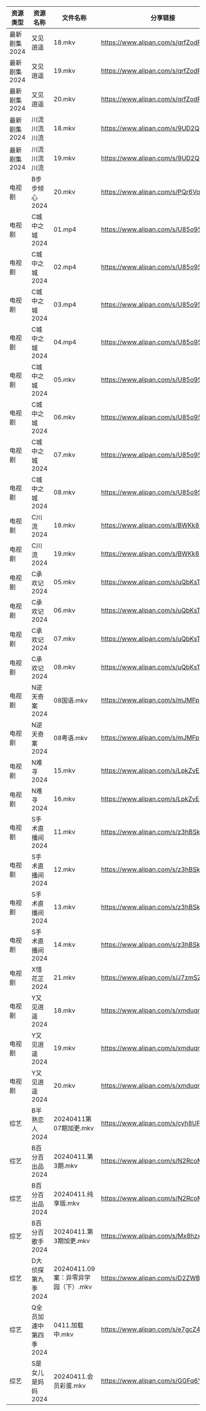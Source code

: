 | 资源类型     | 资源名称          | 文件名称                      | 分享链接                                 | 更新时间                |
| -------- | ------------- | ------------------------- | ------------------------------------ | ------------------- |
| 最新剧集2024 | 又见逍遥          | 18.mkv                    | https://www.alipan.com/s/qrfZodP22kW | 2024-04-11 20:06:43 |
| 最新剧集2024 | 又见逍遥          | 19.mkv                    | https://www.alipan.com/s/qrfZodP22kW | 2024-04-11 20:06:42 |
| 最新剧集2024 | 又见逍遥          | 20.mkv                    | https://www.alipan.com/s/qrfZodP22kW | 2024-04-11 20:06:42 |
| 最新剧集2024 | 川流川流川流        | 18.mkv                    | https://www.alipan.com/s/9UD2QRyWdTU | 2024-04-11 20:06:45 |
| 最新剧集2024 | 川流川流川流        | 19.mkv                    | https://www.alipan.com/s/9UD2QRyWdTU | 2024-04-11 20:06:45 |
| 电视剧      | B步步倾心2024     | 20.mkv                    | https://www.alipan.com/s/PQr6VqXP1pv | 2024-04-11 19:32:07 |
| 电视剧      | C城中之城2024     | 01.mp4                    | https://www.alipan.com/s/U85o95Zu84x | 2024-04-11 19:32:12 |
| 电视剧      | C城中之城2024     | 02.mp4                    | https://www.alipan.com/s/U85o95Zu84x | 2024-04-11 19:32:11 |
| 电视剧      | C城中之城2024     | 03.mp4                    | https://www.alipan.com/s/U85o95Zu84x | 2024-04-11 19:32:11 |
| 电视剧      | C城中之城2024     | 04.mp4                    | https://www.alipan.com/s/U85o95Zu84x | 2024-04-11 19:32:11 |
| 电视剧      | C城中之城2024     | 05.mkv                    | https://www.alipan.com/s/U85o95Zu84x | 2024-04-11 19:32:10 |
| 电视剧      | C城中之城2024     | 06.mkv                    | https://www.alipan.com/s/U85o95Zu84x | 2024-04-11 19:32:10 |
| 电视剧      | C城中之城2024     | 07.mkv                    | https://www.alipan.com/s/U85o95Zu84x | 2024-04-11 22:05:10 |
| 电视剧      | C城中之城2024     | 08.mkv                    | https://www.alipan.com/s/U85o95Zu84x | 2024-04-11 22:05:10 |
| 电视剧      | C川流2024       | 18.mkv                    | https://www.alipan.com/s/BWKk8kn6ZqK | 2024-04-11 19:32:15 |
| 电视剧      | C川流2024       | 19.mkv                    | https://www.alipan.com/s/BWKk8kn6ZqK | 2024-04-11 19:32:14 |
| 电视剧      | C承欢记2024      | 05.mkv                    | https://www.alipan.com/s/uQbKsTaY49P | 2024-04-11 19:32:17 |
| 电视剧      | C承欢记2024      | 06.mkv                    | https://www.alipan.com/s/uQbKsTaY49P | 2024-04-11 19:32:17 |
| 电视剧      | C承欢记2024      | 07.mkv                    | https://www.alipan.com/s/uQbKsTaY49P | 2024-04-11 20:05:16 |
| 电视剧      | C承欢记2024      | 08.mkv                    | https://www.alipan.com/s/uQbKsTaY49P | 2024-04-11 20:05:16 |
| 电视剧      | N逆天奇案2024     | 08国语.mkv                  | https://www.alipan.com/s/mJMFp4HEXy4 | 2024-04-11 19:32:29 |
| 电视剧      | N逆天奇案2024     | 08粤语.mkv                  | https://www.alipan.com/s/mJMFp4HEXy4 | 2024-04-11 19:32:28 |
| 电视剧      | N难寻2024       | 15.mkv                    | https://www.alipan.com/s/LpkZvEaQ2AH | 2024-04-11 19:32:32 |
| 电视剧      | N难寻2024       | 16.mkv                    | https://www.alipan.com/s/LpkZvEaQ2AH | 2024-04-11 19:32:31 |
| 电视剧      | S手术直播间2024    | 11.mkv                    | https://www.alipan.com/s/z3hBSkEnoHj | 2024-04-11 19:32:35 |
| 电视剧      | S手术直播间2024    | 12.mkv                    | https://www.alipan.com/s/z3hBSkEnoHj | 2024-04-11 19:32:35 |
| 电视剧      | S手术直播间2024    | 13.mkv                    | https://www.alipan.com/s/z3hBSkEnoHj | 2024-04-11 19:32:35 |
| 电视剧      | S手术直播间2024    | 14.mkv                    | https://www.alipan.com/s/z3hBSkEnoHj | 2024-04-11 19:32:34 |
| 电视剧      | X惜花芷2024      | 21.mkv                    | https://www.alipan.com/s/J7zmSZZvrmn | 2024-04-11 19:32:38 |
| 电视剧      | Y又见逍遥2024     | 18.mkv                    | https://www.alipan.com/s/xmduqmGsokz | 2024-04-11 19:32:44 |
| 电视剧      | Y又见逍遥2024     | 19.mkv                    | https://www.alipan.com/s/xmduqmGsokz | 2024-04-11 19:32:44 |
| 电视剧      | Y又见逍遥2024     | 20.mkv                    | https://www.alipan.com/s/xmduqmGsokz | 2024-04-11 19:32:44 |
| 综艺       | B半熟恋人2024     | 20240411第07期加更.mkv        | https://www.alipan.com/s/cyh8UPQtN4p | 2024-04-11 20:24:08 |
| 综艺       | B百分百出品2024    | 20240411.第3期.mkv          | https://www.alipan.com/s/N2RcoMVTDZC | 2024-04-11 20:24:13 |
| 综艺       | B百分百出品2024    | 20240411.纯享版.mkv          | https://www.alipan.com/s/N2RcoMVTDZC | 2024-04-11 20:24:13 |
| 综艺       | B百分百歌手2024    | 20240411.第3期加更.mkv        | https://www.alipan.com/s/Mx8hzxySwye | 2024-04-11 20:24:16 |
| 综艺       | D大侦探第九季2024   | 20240411.09案：异零异学园（下）.mkv | https://www.alipan.com/s/D2ZWBwPxiYi | 2024-04-11 20:24:21 |
| 综艺       | Q全员加速中第四季2024 | 0411.加载中.mkv              | https://www.alipan.com/s/e7gcZ4pytd9 | 2024-04-11 20:24:36 |
| 综艺       | S是女儿是妈妈2024   | 20240411.会员彩蛋.mkv         | https://www.alipan.com/s/GGFq6YSak3R | 2024-04-11 20:24:38 |
